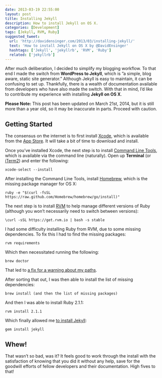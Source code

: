 ```yaml
---
date: 2013-03-19 22:55:00
layout: post
title: Installing Jekyll
description: How to install Jekyll on OS X.
categories: [Development]
tags: [Jekyll, RVM, Ruby]
suggested_tweet:
  url: 'http://davidensinger.com/2013/03/installing-jekyll/'
  text: 'How to install Jekyll on OS X by @DavidEnsinger'
  hashtags: ['Jekyll', 'jekyllrb', 'RVM', 'Ruby']
  related: ['jekyllrb']
---
```


After much deliberation, I decided to simplify my blogging workflow. To that end I made the switch from __WordPress to Jekyll__, which is ”a simple, blog aware, static site generator.” Although Jekyll is easy to maintain, it can be confusing to set up. Thankfully, there is a wealth of documentation available from developers who have also made the switch. With that in mind, I’d like to contribute my experience with installing __Jekyll on OS X__.

<div class="yellow-box">
  <p><strong>Please Note:</strong> This post has been updated on March 21st, 2014, but it is still more than a year old, so it may be inaccurate in parts. Proceed with caution.</p>
</div>

## Getting Started

The consensus on the internet is to first install [Xcode](http://developer.apple.com/xcode/), which is available from the [App Store](http://itunes.apple.com/us/app/xcode/id497799835?ls=1&mt=12). It will take a bit of time to download and install.

Once you’ve installed Xcode, the next step is to install [Command Line Tools](http://osxdaily.com/2014/02/12/install-command-line-tools-mac-os-x/), which is available via the command line (naturally). Open up __Terminal__ (or [iTerm2](http://www.iterm2.com/#/section/home)) and enter the following:

    xcode-select --install

After installing the Command Line Tools, install [Homebrew](http://brew.sh/), which is the missing package manager for OS X:

    ruby -e "$(curl -fsSL https://raw.github.com/Homebrew/homebrew/go/install)"

The next step is to install [RVM](https://rvm.io) to help manage different versions of Ruby (although you won’t necessarily need to switch between versions):

    \curl -sSL https://get.rvm.io | bash -s stable

I had some difficulty installing Ruby from RVM, due to some missing dependencies. To fix this I had to find the missing packages:

    rvm requirements

Which then necessitated running the following:

    brew doctor

That led to [a fix for a warning about my paths](http://stackoverflow.com/questions/10343834/homebrew-wants-me-to-amend-my-path-no-clue-how).

After sorting that out, I was then able to install the list of missing dependencies:

    brew install (and then the list of missing packages)

And then I was able to install Ruby 2.1.1:

    rvm install 2.1.1

Which finally allowed me [to install Jekyll](http://jekyllrb.com/docs/installation/):

    gem install jekyll

## Whew!
That wasn’t so bad, was it? It feels good to work through the install with the satisfaction of knowing that you did it without any help, save for the goodwill efforts of fellow developers and their documentation. High fives to that!
